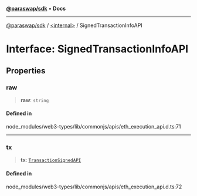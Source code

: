 [**@paraswap/sdk**](../../README.md) • **Docs**

***

[@paraswap/sdk](../../globals.md) / [\<internal\>](../README.md) / SignedTransactionInfoAPI

# Interface: SignedTransactionInfoAPI

## Properties

### raw

> **raw**: `string`

#### Defined in

node\_modules/web3-types/lib/commonjs/apis/eth\_execution\_api.d.ts:71

***

### tx

> **tx**: [`TransactionSignedAPI`](../namespaces/home_velenir-gnx570_Projects_Paraswap_paraswap-sdk_node_modules_web3-types_lib_commonjs_index/type-aliases/TransactionSignedAPI.md)

#### Defined in

node\_modules/web3-types/lib/commonjs/apis/eth\_execution\_api.d.ts:72
